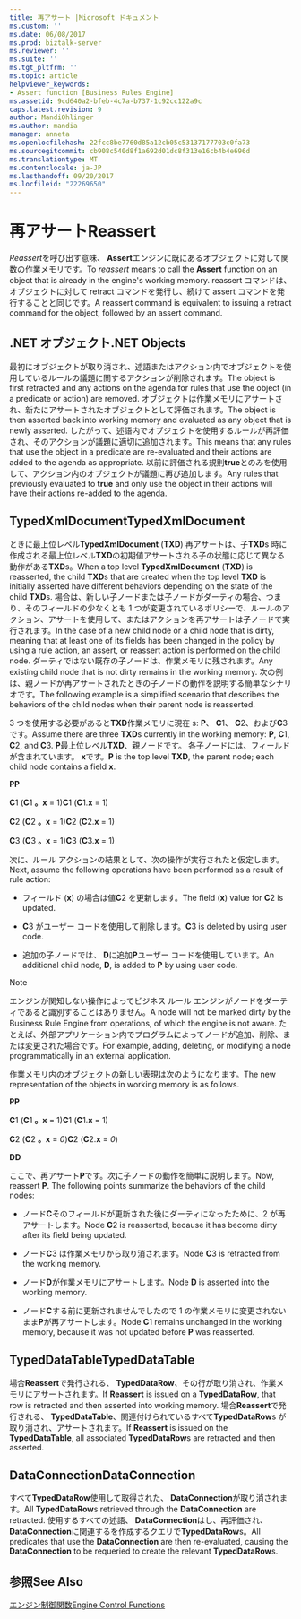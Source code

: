 ```yaml
---
title: 再アサート |Microsoft ドキュメント
ms.custom: ''
ms.date: 06/08/2017
ms.prod: biztalk-server
ms.reviewer: ''
ms.suite: ''
ms.tgt_pltfrm: ''
ms.topic: article
helpviewer_keywords:
- Assert function [Business Rules Engine]
ms.assetid: 9cd640a2-bfeb-4c7a-b737-1c92cc122a9c
caps.latest.revision: 9
author: MandiOhlinger
ms.author: mandia
manager: anneta
ms.openlocfilehash: 22fcc8be7760d85a12cb05c53137177703c0fa73
ms.sourcegitcommit: cb908c540d8f1a692d01dc8f313e16cb4b4e696d
ms.translationtype: MT
ms.contentlocale: ja-JP
ms.lasthandoff: 09/20/2017
ms.locfileid: "22269650"
---
```

# <a name="reassert"></a><span data-ttu-id="dfe1b-102">再アサート</span><span class="sxs-lookup"><span data-stu-id="dfe1b-102">Reassert</span></span>
<span data-ttu-id="dfe1b-103">*Reassert*を呼び出す意味、 **Assert**エンジンに既にあるオブジェクトに対して関数の作業メモリです。</span><span class="sxs-lookup"><span data-stu-id="dfe1b-103">To *reassert* means to call the **Assert** function on an object that is already in the engine's working memory.</span></span> <span data-ttu-id="dfe1b-104">reassert コマンドは、オブジェクトに対して retract コマンドを発行し、続けて assert コマンドを発行することと同じです。</span><span class="sxs-lookup"><span data-stu-id="dfe1b-104">A reassert command is equivalent to issuing a retract command for the object, followed by an assert command.</span></span>  
  
## <a name="net-objects"></a><span data-ttu-id="dfe1b-105">.NET オブジェクト</span><span class="sxs-lookup"><span data-stu-id="dfe1b-105">.NET Objects</span></span>  
 <span data-ttu-id="dfe1b-106">最初にオブジェクトが取り消され、述語またはアクション内でオブジェクトを使用しているルールの議題に関するアクションが削除されます。</span><span class="sxs-lookup"><span data-stu-id="dfe1b-106">The object is first retracted and any actions on the agenda for rules that use the object (in a predicate or action) are removed.</span></span> <span data-ttu-id="dfe1b-107">オブジェクトは作業メモリにアサートされ、新たにアサートされたオブジェクトとして評価されます。</span><span class="sxs-lookup"><span data-stu-id="dfe1b-107">The object is then asserted back into working memory and evaluated as any object that is newly asserted.</span></span> <span data-ttu-id="dfe1b-108">したがって、述語内でオブジェクトを使用するルールが再評価され、そのアクションが議題に適切に追加されます。</span><span class="sxs-lookup"><span data-stu-id="dfe1b-108">This means that any rules that use the object in a predicate are re-evaluated and their actions are added to the agenda as appropriate.</span></span> <span data-ttu-id="dfe1b-109">以前に評価される規則**true**とのみを使用して、アクション内のオブジェクトが議題に再び追加します。</span><span class="sxs-lookup"><span data-stu-id="dfe1b-109">Any rules that previously evaluated to **true** and only use the object in their actions will have their actions re-added to the agenda.</span></span>  
  
## <a name="typedxmldocument"></a><span data-ttu-id="dfe1b-110">TypedXmlDocument</span><span class="sxs-lookup"><span data-stu-id="dfe1b-110">TypedXmlDocument</span></span>  
 <span data-ttu-id="dfe1b-111">ときに最上位レベル**TypedXmlDocument** (**TXD**) 再アサートは、子**TXD**s 時に作成される最上位レベル**TXD**の初期値アサートされる子の状態に応じて異なる動作がある**TXD**s。</span><span class="sxs-lookup"><span data-stu-id="dfe1b-111">When a top level **TypedXmlDocument** (**TXD**) is reasserted, the child **TXD**s that are created when the top level **TXD** is initially asserted have different behaviors depending on the state of the child **TXD**s.</span></span> <span data-ttu-id="dfe1b-112">場合は、新しい子ノードまたは子ノードがダーティの場合、つまり、そのフィールドの少なくとも 1 つが変更されているポリシーで、ルールのアクション、アサートを使用して、またはアクションを再アサートは子ノードで実行されます。</span><span class="sxs-lookup"><span data-stu-id="dfe1b-112">In the case of a new child node or a child node that is dirty, meaning that at least one of its fields has been changed in the policy by using a rule action, an assert, or reassert action is performed on the child node.</span></span> <span data-ttu-id="dfe1b-113">ダーティではない既存の子ノードは、作業メモリに残されます。</span><span class="sxs-lookup"><span data-stu-id="dfe1b-113">Any existing child node that is not dirty remains in the working memory.</span></span> <span data-ttu-id="dfe1b-114">次の例は、親ノードが再アサートされたときの子ノードの動作を説明する簡単なシナリオです。</span><span class="sxs-lookup"><span data-stu-id="dfe1b-114">The following example is a simplified scenario that describes the behaviors of the child nodes when their parent node is reasserted.</span></span>  
  
 <span data-ttu-id="dfe1b-115">3 つを使用する必要があると**TXD**作業メモリに現在 s: **P**、 **C**1、 **C**2、および**C**3 です。</span><span class="sxs-lookup"><span data-stu-id="dfe1b-115">Assume there are three **TXD**s currently in the working memory: **P**, **C**1, **C**2, and **C**3.</span></span> <span data-ttu-id="dfe1b-116">**P**最上位レベル**TXD**、親ノードです。 各子ノードには、フィールドが含まれています。 **x**です。</span><span class="sxs-lookup"><span data-stu-id="dfe1b-116">**P** is the top level **TXD**, the parent node; each child node contains a field **x**.</span></span>  
  
 <span data-ttu-id="dfe1b-117">**P**</span><span class="sxs-lookup"><span data-stu-id="dfe1b-117">**P**</span></span>  
  
 <span data-ttu-id="dfe1b-118">**C**1 (**C**1 **。x** = 1)</span><span class="sxs-lookup"><span data-stu-id="dfe1b-118">**C**1 (**C**1.**x** = 1)</span></span>  
  
 <span data-ttu-id="dfe1b-119">**C**2 (**C**2 **。x** = 1)</span><span class="sxs-lookup"><span data-stu-id="dfe1b-119">**C**2 (**C**2.**x** = 1)</span></span>  
  
 <span data-ttu-id="dfe1b-120">**C**3 (**C**3 **。x** = 1)</span><span class="sxs-lookup"><span data-stu-id="dfe1b-120">**C**3 (**C**3.**x** = 1)</span></span>  
  
 <span data-ttu-id="dfe1b-121">次に、ルール アクションの結果として、次の操作が実行されたと仮定します。</span><span class="sxs-lookup"><span data-stu-id="dfe1b-121">Next, assume the following operations have been performed as a result of rule action:</span></span>  
  
-   <span data-ttu-id="dfe1b-122">フィールド (**x**) の場合は値**C**2 を更新します。</span><span class="sxs-lookup"><span data-stu-id="dfe1b-122">The field (**x**) value for **C**2 is updated.</span></span>  
  
-   <span data-ttu-id="dfe1b-123">**C**3 がユーザー コードを使用して削除します。</span><span class="sxs-lookup"><span data-stu-id="dfe1b-123">**C**3 is deleted by using user code.</span></span>  
  
-   <span data-ttu-id="dfe1b-124">追加の子ノードでは、 **D**に追加**P**ユーザー コードを使用しています。</span><span class="sxs-lookup"><span data-stu-id="dfe1b-124">An additional child node, **D**, is added to **P** by using user code.</span></span>  
  
> [!NOTE]
>  <span data-ttu-id="dfe1b-125">エンジンが関知しない操作によってビジネス ルール エンジンがノードをダーティであると識別することはありません。</span><span class="sxs-lookup"><span data-stu-id="dfe1b-125">A node will not be marked dirty by the Business Rule Engine from operations, of which the engine is not aware.</span></span> <span data-ttu-id="dfe1b-126">たとえば、外部アプリケーション内でプログラムによってノードが追加、削除、または変更された場合です。</span><span class="sxs-lookup"><span data-stu-id="dfe1b-126">For example, adding, deleting, or modifying a node programmatically in an external application.</span></span>  
  
 <span data-ttu-id="dfe1b-127">作業メモリ内のオブジェクトの新しい表現は次のようになります。</span><span class="sxs-lookup"><span data-stu-id="dfe1b-127">The new representation of the objects in working memory is as follows.</span></span>  
  
 <span data-ttu-id="dfe1b-128">**P**</span><span class="sxs-lookup"><span data-stu-id="dfe1b-128">**P**</span></span>  
  
 <span data-ttu-id="dfe1b-129">**C**1 (**C**1 **。x** = 1)</span><span class="sxs-lookup"><span data-stu-id="dfe1b-129">**C**1 (**C**1.**x** = 1)</span></span>  
  
 <span data-ttu-id="dfe1b-130">**C**2 (**C**2 **。x** = *0*)</span><span class="sxs-lookup"><span data-stu-id="dfe1b-130">**C**2 (**C**2.**x** = *0*)</span></span>  
  
 <span data-ttu-id="dfe1b-131">**D**</span><span class="sxs-lookup"><span data-stu-id="dfe1b-131">**D**</span></span>  
  
 <span data-ttu-id="dfe1b-132">ここで、再アサート**P**です。次に子ノードの動作を簡単に説明します。</span><span class="sxs-lookup"><span data-stu-id="dfe1b-132">Now, reassert **P**. The following points summarize the behaviors of the child nodes:</span></span>  
  
-   <span data-ttu-id="dfe1b-133">ノード**C**そのフィールドが更新された後にダーティになったために、2 が再アサートします。</span><span class="sxs-lookup"><span data-stu-id="dfe1b-133">Node **C**2 is reasserted, because it has become dirty after its field being updated.</span></span>  
  
-   <span data-ttu-id="dfe1b-134">ノード**C**3 は作業メモリから取り消されます。</span><span class="sxs-lookup"><span data-stu-id="dfe1b-134">Node **C**3 is retracted from the working memory.</span></span>  
  
-   <span data-ttu-id="dfe1b-135">ノード**D**が作業メモリにアサートします。</span><span class="sxs-lookup"><span data-stu-id="dfe1b-135">Node **D** is asserted into the working memory.</span></span>  
  
-   <span data-ttu-id="dfe1b-136">ノード**C**する前に更新されませんでしたので 1 の作業メモリに変更されないまま**P**が再アサートします。</span><span class="sxs-lookup"><span data-stu-id="dfe1b-136">Node **C**1 remains unchanged in the working memory, because it was not updated before **P** was reasserted.</span></span>  
  
## <a name="typeddatatable"></a><span data-ttu-id="dfe1b-137">TypedDataTable</span><span class="sxs-lookup"><span data-stu-id="dfe1b-137">TypedDataTable</span></span>  
 <span data-ttu-id="dfe1b-138">場合**Reassert**で発行される、 **TypedDataRow**、その行が取り消され、作業メモリにアサートされます。</span><span class="sxs-lookup"><span data-stu-id="dfe1b-138">If **Reassert** is issued on a **TypedDataRow**, that row is retracted and then asserted into working memory.</span></span> <span data-ttu-id="dfe1b-139">場合**Reassert**で発行される、 **TypedDataTable**、関連付けられているすべて**TypedDataRow**s が取り消され、アサートされます。</span><span class="sxs-lookup"><span data-stu-id="dfe1b-139">If **Reassert** is issued on the **TypedDataTable**, all associated **TypedDataRow**s are retracted and then asserted.</span></span>  
  
## <a name="dataconnection"></a><span data-ttu-id="dfe1b-140">DataConnection</span><span class="sxs-lookup"><span data-stu-id="dfe1b-140">DataConnection</span></span>  
 <span data-ttu-id="dfe1b-141">すべて**TypedDataRow**使用して取得された、 **DataConnection**が取り消されます。</span><span class="sxs-lookup"><span data-stu-id="dfe1b-141">All **TypedDataRow**s retrieved through the **DataConnection** are retracted.</span></span> <span data-ttu-id="dfe1b-142">使用するすべての述語、 **DataConnection**はし、再評価され、 **DataConnection**に関連するを作成するクエリで**TypedDataRow**s。</span><span class="sxs-lookup"><span data-stu-id="dfe1b-142">All predicates that use the **DataConnection** are then re-evaluated, causing the **DataConnection** to be requeried to create the relevant **TypedDataRow**s.</span></span>  
  
## <a name="see-also"></a><span data-ttu-id="dfe1b-143">参照</span><span class="sxs-lookup"><span data-stu-id="dfe1b-143">See Also</span></span>  
 [<span data-ttu-id="dfe1b-144">エンジン制御関数</span><span class="sxs-lookup"><span data-stu-id="dfe1b-144">Engine Control Functions</span></span>](../core/engine-control-functions.md)